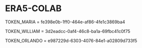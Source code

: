 # ERA5-COLAB

TOKEN_MARIA   = fe398e0b-1ff0-464e-af86-4fe1c3869ba4

TOKEN_WILLIAM = 3d2eadcc-0af4-46c8-ba1a-69fbc41c0f75

TOKEN_ORLANDO = e987229d-6303-4076-84e1-a02809d733f5
